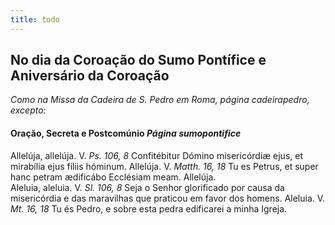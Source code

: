 ```yaml
---
title: todo
---
```

<h2 class="text-center">No dia da Coroação do Sumo Pontífice e Aniversário da Coroação</h2>

<em>Como na Missa da Cadeira de S. Pedro em Roma, página cadeirapedro, excepto:</em>

<h4 class="text-center">Oração, Secreta e Postcomúnio <em>Página sumopontifice</em></h4>

<div class="container-fluid">
<div class="row">
<div class="text-justify">
Allelúja, allelúja. V. <em>Ps. 106, 8</em> Confitébitur Dómino misericórdiæ ejus, et mirabília ejus fíliis hóminum. Allelúja. V. <em>Matth. 16, 18</em> Tu es Petrus, et super hanc petram ædificábo Ecclésiam meam. Allelúja.
</div>
<div class="text-justify">
Aleluia, aleluia. V. <em>Sl. 106, 8</em> Seja o Senhor glorificado por causa da misericórdia e das maravilhas que praticou em favor dos homens. Aleluia. V. <em>Mt. 16, 18</em> Tu és Pedro, e sobre esta pedra edificarei a minha Igreja.
</div>
</div>
</div>
